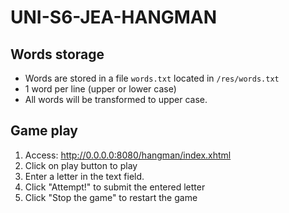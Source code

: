 # UNI-S6-JEA-HANGMAN

## Words storage

- Words are stored in a file `words.txt` located in `/res/words.txt`
- 1 word per line (upper or lower case)
- All words will be transformed to upper case.

## Game play

1. Access: http://0.0.0.0:8080/hangman/index.xhtml
2. Click on play button to play
3. Enter a letter in the text field.
4. Click "Attempt!" to submit the entered letter
5. Click "Stop the game" to restart the game



